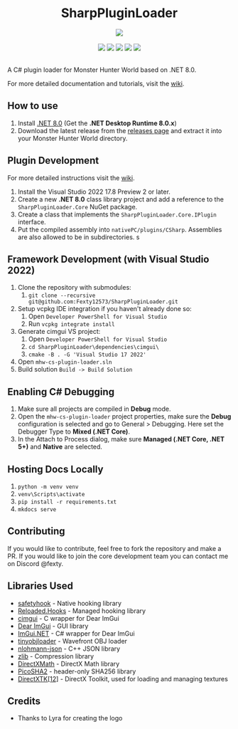 <div align="center">
    <h1>SharpPluginLoader</h1>
    <img src="docs/images/SPL-256x256.png"/>
    <br></br>
    <img src="https://img.shields.io/github/actions/workflow/status/Fexty12573/SharpPluginLoader/msbuild.yml">
    <img src="https://img.shields.io/github/actions/workflow/status/Fexty12573/SharpPluginLoader/docfx.yml?label=docs">
    <img src="https://img.shields.io/nuget/v/SharpPluginLoader.Core?logo=nuget&label=SharpPluginLoader.Core">
    <img src="https://img.shields.io/nuget/v/SharpPluginLoader.ImGui?logo=nuget&label=SharpPluginLoader.ImGui">
    <img src="https://img.shields.io/nuget/v/SharpPluginLoader.InternalCallGenerator?logo=nuget&label=SharpPluginLoader.InternalCallGenerator">
    <br></br>
</div>


A C# plugin loader for Monster Hunter World based on .NET 8.0.

For more detailed documentation and tutorials, visit the [wiki](https://fexty12573.github.io/SharpPluginLoader/).

## How to use
1. Install [.NET 8.0](https://dotnet.microsoft.com/en-us/download/dotnet/8.0) (Get the **.NET Desktop Runtime 8.0.x**)
2. Download the latest release from the [releases page](https://github.com/Fexty12573/SharpPluginLoader/releases) and extract it into your Monster Hunter World directory.

## Plugin Development
For more detailed instructions visit the [wiki](https://fexty12573.github.io/SharpPluginLoader/Development/).
1. Install the Visual Studio 2022 17.8 Preview 2 or later.
2. Create a new **.NET 8.0** class library project and add a reference to the `SharpPluginLoader.Core` NuGet package. 
3. Create a class that implements the `SharpPluginLoader.Core.IPlugin` interface.
4. Put the compiled assembly into `nativePC/plugins/CSharp`. Assemblies are also allowed to be in subdirectories. s

## Framework Development (with Visual Studio 2022)
1. Clone the repository with submodules:
    1. `git clone --recursive git@github.com:Fexty12573/SharpPluginLoader.git`
2. Setup vcpkg IDE integration if you haven't already done so:
    1. Open `Developer PowerShell for Visual Studio`
    2. Run `vcpkg integrate install`
3. Generate cimgui VS project:
    1. Open `Developer PowerShell for Visual Studio`
    2. `cd SharpPluginLoader\dependencies\cimgui\`
    3. `cmake -B . -G 'Visual Studio 17 2022'`
4. Open `mhw-cs-plugin-loader.sln`
5. Build solution `Build -> Build Solution`

## **Enabling C# Debugging**
1. Make sure all projects are compiled in **Debug** mode.
2. Open the `mhw-cs-plugin-loader` project properties, make sure the **Debug** configuration is selected and go to General > Debugging. Here set the Debugger Type to **Mixed (.NET Core)**.
3. In the Attach to Process dialog, make sure **Managed (.NET Core, .NET 5+)** and **Native** are selected.

## **Hosting Docs Locally**
1. `python -m venv venv`
2. `venv\Scripts\activate`
3. `pip install -r requirements.txt`
4. `mkdocs serve`

## **Contributing**
If you would like to contribute, feel free to fork the repository and make a PR. If you would like to join the core development team you can contact me on Discord @fexty.

## **Libraries Used**
- [safetyhook](https://github.com/cursey/safetyhook) - Native hooking library
- [Reloaded.Hooks](https://github.com/Reloaded-Project/Reloaded.Hooks) - Managed hooking library
- [cimgui](https://github.com/cimgui/cimgui) - C wrapper for Dear ImGui
- [Dear ImGui](https://github.com/ocornut/imgui) - GUI library
- [ImGui.NET](https://github.com/ImGuiNET/ImGui.NET) - C# wrapper for Dear ImGui
- [tinyobjloader](https://github.com/tinyobjloader/tinyobjloader) - Wavefront OBJ loader
- [nlohmann-json](https://github.com/nlohmann/json) - C++ JSON library
- [zlib](https://www.zlib.net/) - Compression library
- [DirectXMath](https://github.com/microsoft/DirectXMath) - DirectX Math library
- [PicoSHA2](https://github.com/okdshin/PicoSHA2) - header-only SHA256 library
- [DirectXTK\[12\]](https://github.com/microsoft/DirectXTK) - DirectX Toolkit, used for loading and managing textures

## **Credits**
- Thanks to Lyra for creating the logo
